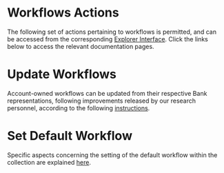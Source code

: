 # Workflows Actions

The following set of actions pertaining to workflows is permitted, and can be accessed from the corresponding [Explorer Interface](../ui/explorer.md).
Click the links below to access the relevant documentation pages.

# Update Workflows

Account-owned workflows can be updated from their respective Bank representations, following improvements released by our research personnel, according to the following [instructions](update.md).

# Set Default Workflow

Specific aspects concerning the setting of the default workflow within the collection are explained [here](set-default.md).
